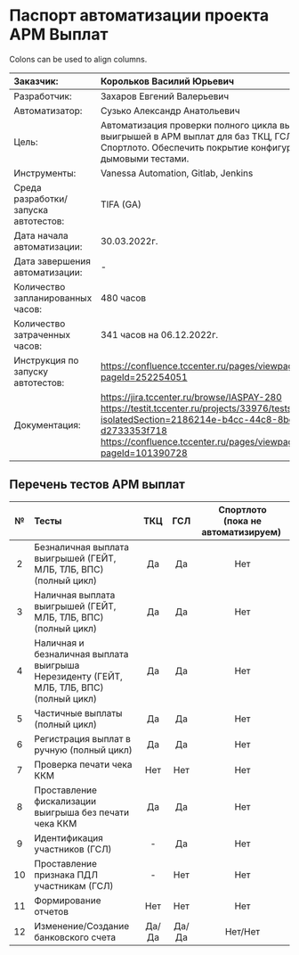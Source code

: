 # Паспорт автоматизации проекта АРМ Выплат

Colons can be used to align columns.

| Заказчик:                             | Корольков Василий Юрьевич                                                                                                                                     |
| :------------------------------------ |:--------------------------------------------------------------------------------------------------------------------------------------------------------------|
| Разработчик:                          | Захаров Евгений Валерьевич                                                                                                                                    |
| Автоматизатор:                        | Сузько Александр Анатольевич                                                                                                                                  |
| Цель:                                 | Автоматизация проверки полного цикла выплаты выигрышей в АРМ выплат для баз ТКЦ, ГСЛ и Спортлото. Обеспечить покрытие конфигурации дымовыми тестами.          |
| Инструменты:                          | Vanessa Automation, Gitlab, Jenkins                                                                                                                           |
| Среда разработки/запуска автотестов:  | TIFA (GA)                                                                                                                                                     |
| Дата начала автоматизации:            | 30.03.2022г.                                                                                                                                                  |
| Дата завершения автоматизации:        | -                                                                                                                                                             |
| Количество запланированных часов:     | 480 часов                                                                                                                                                     |
| Количество затраченных часов:         | 341 часов на 06.12.2022г.                                                                                                                                     |
| Инструкция по запуску автотестов:     | https://confluence.tccenter.ru/pages/viewpage.action?pageId=252254051                                                                                         |
| Документация:                         | https://jira.tccenter.ru/browse/IASPAY-280 <br/> https://testit.tccenter.ru/projects/33976/tests?isolatedSection=2186214e-b4cc-44c8-8bc8-d2733353f718 <br/> https://confluence.tccenter.ru/pages/viewpage.action?pageId=101390728                                                                                       |

## Перечень тестов АРМ выплат

| № | Тесты                                                                                     | ТКЦ   | ГСЛ   | Спортлото <br/> (пока не автоматизируем)  |
|:-:| :---------------------------------------------------------------------------------------- |:-----:|:-----:|:-----------------------------------:|
| 2 | Безналичная выплата выигрышей (ГЕЙТ, МЛБ, ТЛБ, ВПС) (полный цикл)                         | Да    | Да    | Нет                                 |
| 3 | Наличная выплата выигрышей (ГЕЙТ, МЛБ, ТЛБ, ВПС) (полный цикл)                            | Да    | Да    | Нет                                 |
| 4 | Наличная и безналичная выплата выигрыша Нерезиденту (ГЕЙТ, МЛБ, ТЛБ, ВПС) (полный цикл)   | Да    | Да    | Нет                                 |  
| 5 | Частичные выплаты (полный цикл)                                                           | Да    | Да    | Нет                                 |
| 6 | Регистрация выплат в ручную (полный цикл)                                                 | Да    | Да    | Нет                                 |
| 7 | Проверка печати чека ККМ                                                                  | Нет   | Нет   | Нет                                 |
| 8 | Проставление фискализации выигрыша без печати чека ККМ                                    | Да    | Да    | Нет                                 |
| 9 | Идентификация участников (ГСЛ)                                                            | -     | Да    | Нет                                 |
| 10 | Проставление признака ПДЛ участникам (ГСЛ)                                               | -     | Нет   | Нет                                 |
| 11 | Формирование отчетов                                                                     | Нет   | Нет   | Нет                                 |
| 12 | Изменение/Создание банковского счета                                                     | Да/Да | Да/Да | Нет/Нет                             |